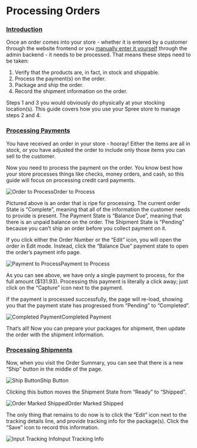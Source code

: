 # Processing Orders

### [Introduction](https://guides.spreecommerce.org/user/orders/processing_orders.html#introduction) <a id="introduction"></a>

Once an order comes into your store - whether it is entered by a customer through the website frontend or you [manually enter it yourself](https://guides.spreecommerce.org/user/orders/entering_orders.html) through the admin backend - it needs to be processed. That means these steps need to be taken:

1. Verify that the products are, in fact, in stock and shippable.
2. Process the payment\(s\) on the order.
3. Package and ship the order.
4. Record the shipment information on the order.

Steps 1 and 3 you would obviously do physically at your stocking location\(s\). This guide covers how you use your Spree store to manage steps 2 and 4.

### [Processing Payments](https://guides.spreecommerce.org/user/orders/processing_orders.html#processing-payments) <a id="processing-payments"></a>

You have received an order in your store - hooray! Either the items are all in stock, or you have adjusted the order to include only those items you can sell to the customer.

Now you need to process the payment on the order. You know best how your store processes things like checks, money orders, and cash, so this guide will focus on processing credit card payments.

![Order to Process](https://guides.spreecommerce.org/static/fd8f67c2f722d5fb4f361ca6d37f824b/03ffe/order_to_process.jpg)Order to Process

Pictured above is an order that is ripe for processing. The current order State is “Complete”, meaning that all of the information the customer needs to provide is present. The Payment State is “Balance Due”, meaning that there is an unpaid balance on the order. The Shipment State is “Pending” because you can’t ship an order before you collect payment on it.

If you click either the Order Number or the “Edit” icon, you will open the order in Edit mode. Instead, click the “Balance Due” payment state to open the order’s payment info page.

![Payment to Process](https://guides.spreecommerce.org/static/37854c223d1e585723ce2eb9b9fc5e58/03ffe/payment_to_process.jpg)Payment to Process

As you can see above, we have only a single payment to process, for the full amount \($131.93\). Processing this payment is literally a click away; just click on the “Capture” icon next to the payment.

If the payment is processed successfully, the page will re-load, showing you that the payment state has progressed from “Pending” to “Completed”.

![Completed Payment](https://guides.spreecommerce.org/static/1f0f33322a9af48dc2916b97d873b191/d1ce2/completed_payment.jpg)Completed Payment

That’s all! Now you can prepare your packages for shipment, then update the order with the shipment information.

### [Processing Shipments](https://guides.spreecommerce.org/user/orders/processing_orders.html#processing-shipments) <a id="processing-shipments"></a>

Now, when you visit the Order Summary, you can see that there is a new “Ship” button in the middle of the page.

![Ship Button](https://guides.spreecommerce.org/static/4eb0d16346254b35051df42981b310f9/253f8/ship_it.jpg)Ship Button

Clicking this button moves the Shipment State from “Ready” to “Shipped”.

![Order Marked Shipped](https://guides.spreecommerce.org/static/9ff28b65a47ea0b43043bbeabc2418e0/ab5b6/order_shipped.jpg)Order Marked Shipped

The only thing that remains to do now is to click the “Edit” icon next to the tracking details line, and provide tracking info for the package\(s\). Click the “Save” icon to record this information.

![Input Tracking Info](https://guides.spreecommerce.org/static/0e3737b72a3608aed717ebfc6738610f/71af9/tracking_input.jpg)Input Tracking Info

